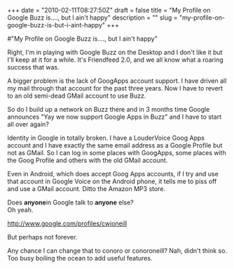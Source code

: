 +++
date = "2010-02-11T08:27:50Z"
draft = false
title = "My Profile on Google Buzz is...., but I ain't happy"
description = ""
slug = "my-profile-on-google-buzz-is-but-i-aint-happy"
+++

#"My Profile on Google Buzz is...., but I ain't happy"


 Right, I&#39;m in playing with Google Buzz on the Desktop and I don&#39;t like it but I&#39;ll keep at it for a while. It&#39;s Friendfeed 2.0, and we all know what a roaring success that was.<p /><div>A bigger problem is the lack of GoogApps account support. I have driven all my mail through that account for the past three years. Now I have to revert to an old semi-dead GMail account to use Buzz. <p /><div>So do I build up a network on Buzz there and in 3 months time Google announces &quot;Yay we now support Google Apps in Buzz&quot; and I have to start all over again?</div><p /><div>Identity in Google in totally broken. I have a LouderVoice Goog Apps account and I have exactly the same email address as a Google Profile but not as GMail. So I can log in some places with GoogApps, some places with the Goog Profile and others with the old GMail account.</div> <p /><div>Even in Android, which does accept Goog Apps accounts, if I try and use that account in Google Voice on the Android phone, it tells me to piss off and use a GMail account. Ditto the Amazon MP3 store.</div> <p /><div>Does <b>anyone</b>in Google talk to <b>anyone</b> else?</div><div></div><div>Oh yeah.</div><p /><div><a href="http://www.google.com/profiles/cwjoneill">http://www.google.com/profiles/cwjoneill</a></div> <p /><div>But perhaps not forever.</div><p /><div>Any chance I can change that to conoro or conoroneill? Nah, didn&#39;t think so. Too busy boiling the ocean to add useful features.</div><p /> </div>
 